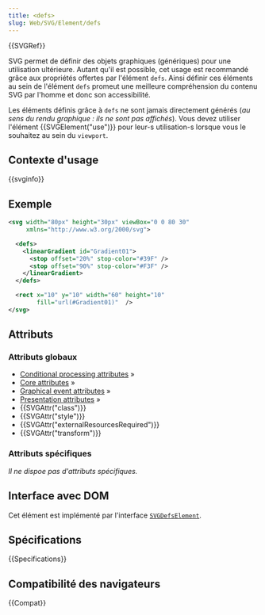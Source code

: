 ```yaml
---
title: <defs>
slug: Web/SVG/Element/defs
---
```


{{SVGRef}}

SVG permet de définir des objets graphiques (génériques) pour une utilisation ultérieure. Autant qu'il est possible, cet usage est recommandé grâce aux propriétés offertes par l'élément `defs`.
Ainsi définir ces éléments au sein de l'élément `defs` promeut une meilleure compréhension du contenu SVG par l'homme et donc son accessibilité.

Les éléments définis grâce à `defs` ne sont jamais directement générés (_au sens du rendu graphique : ils ne sont pas affichés_). Vous devez utiliser l'élément {{SVGElement("use")}} pour leur-s utilisation-s lorsque vous le souhaitez au sein du `viewport`.

## Contexte d'usage

{{svginfo}}

## Exemple

```xml
<svg width="80px" height="30px" viewBox="0 0 80 30"
     xmlns="http://www.w3.org/2000/svg">

  <defs>
    <linearGradient id="Gradient01">
      <stop offset="20%" stop-color="#39F" />
      <stop offset="90%" stop-color="#F3F" />
    </linearGradient>
  </defs>

  <rect x="10" y="10" width="60" height="10"
        fill="url(#Gradient01)"  />
</svg>
```

## Attributs

### Attributs globaux

- [Conditional processing attributes](/fr/docs/Web/SVG/Attribute#ConditionalProccessing)&nbsp;»
- [Core attributes](/fr/docs/Web/SVG/Attribute#Core)&nbsp;»
- [Graphical event attributes](/fr/docs/Web/SVG/Attribute#GraphicalEvent)&nbsp;»
- [Presentation attributes](/fr/docs/Web/SVG/Attribute#Presentation)&nbsp;»
- {{SVGAttr("class")}}
- {{SVGAttr("style")}}
- {{SVGAttr("externalResourcesRequired")}}
- {{SVGAttr("transform")}}

### Attributs spécifiques

_Il ne dispoe pas d'attributs spécifiques._

## Interface avec DOM

Cet élément est implémenté par l'interface [`SVGDefsElement`](/fr/docs/Web/API/SVGDefsElement).

## Spécifications

{{Specifications}}

## Compatibilité des navigateurs

{{Compat}}
